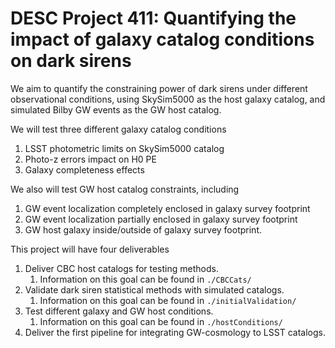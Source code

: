 # DESC Project 411: Quantifying the impact of galaxy catalog conditions on dark sirens

We aim to quantify the constraining power of dark sirens under different observational conditions, using SkySim5000 as the host galaxy catalog, and simulated Bilby GW events as the GW host catalog. 

We will test three different galaxy catalog conditions
1. LSST photometric limits on SkySim5000 catalog
1. Photo-z errors impact on H0 PE
1. Galaxy completeness effects

We also will test GW host catalog constraints, including
1. GW event localization completely enclosed in galaxy survey footprint
2. GW event localization partially enclosed in galaxy survey footprint
3. GW host galaxy inside/outside of galaxy survey footprint.

This project will have four deliverables
1. Deliver CBC host catalogs for testing methods.
    1. Information on this goal can be found in `./CBCCats/`
2. Validate dark siren statistical methods with simulated catalogs.
    1. Information on this goal can be found in `./initialValidation/`
3. Test different galaxy and GW host conditions.
    1. Information on this goal can be found in `./hostConditions/`
4. Deliver the first pipeline for integrating GW-cosmology to LSST catalogs.
